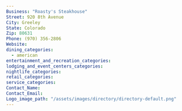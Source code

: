 ```yaml
---
Business: "Roasty's Steakhouse"
Street: 920 8th Avenue
City: Greeley
State: Colorado
Zip: 80631
Phone: (970) 356-2806
Website:
dining_categories:
  - american
entertainment_and_recreation_categories:
lodging_and_event_centers_categories:
nightlife_categories:
retail_categories:
service_categories:
Contact_Name:
Contact_Email:
Logo_image_path: "/assets/images/directory/directory-default.png"
---
```



